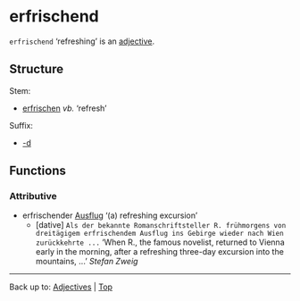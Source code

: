 # erfrischend

`erfrischend` ‘refreshing’ is an [adjective](../../index.md).

## Structure

Stem:
- [erfrischen](../../../verbs/e/er/erfrischen.md) *vb.* ‘refresh’

Suffix:
- [-d]()

## Functions

### Attributive

- erfrischender [Ausflug](../../../nouns/a/au/ausflug.md) ‘(a) refreshing excursion’
  - [dative] `Als der bekannte Romanschriftsteller R. frühmorgens von dreitägigem erfrischendem Ausflug ins Gebirge wieder nach Wien zurückkehrte ...` ‘When R., the famous novelist, returned to Vienna early in the morning, after a refreshing three-day excursion into the mountains, ...’ *Stefan Zweig*

----

Back up to: [Adjectives](../../index.md) | [Top](../../../index.md)
